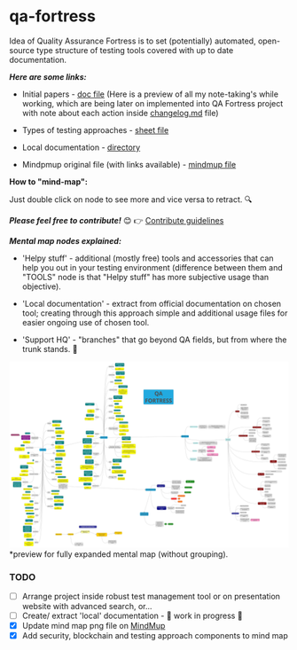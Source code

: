 # qa-fortress

Idea of Quality Assurance Fortress is to set (potentially) automated, open-source type structure of testing tools covered with up to date documentation.

***Here are some links:***

* Initial papers - [doc file](https://docs.google.com/document/d/1xOxVAY6QLKMddnGBApYQdoiHpAf2g4mUwWk3Ibrwkpg/edit?usp=sharing) (Here is a preview of all my note-taking's while working, which are being later on implemented into QA Fortress project with note about each action inside [changelog.md](https://github.com/degordian/qa-fortress/blob/master/changelog.md) file)

* Types of testing approaches - [sheet file](https://docs.google.com/spreadsheets/d/1pBx5GVdU08WgqkFdxSwlHzpEs4Ok-rYyHtbq_byiQSk/edit?usp=sharing)

* Local documentation - [directory](https://github.com/degordian/qa-fortress/tree/master/localDocs)

* Mindpmup original file (with links available) - [mindmup file](https://atlas.mindmup.com/degordianqa/qa_fortress/index.html)

**How to "mind-map":**

Just double click on node to see more and vice versa to retract. :mag:

***Please feel free to contribute!*** :blush: 
:point_right: [Contribute guidelines](https://github.com/degordian/qa-fortress/blob/master/docs/CONTRIBUTING.md)

***Mental map nodes explained:***
* 'Helpy stuff' - additional (mostly free) tools and accessories that can help you out in your testing environment (difference between them and "TOOLS" node is that "Helpy stuff" has more subjective usage than objective).

* 'Local documentation' - extract from official documentation on chosen tool; creating through this approach simple and additional usage files for easier ongoing use of chosen tool.

* 'Support HQ' - "branches" that go beyond QA fields, but from where the trunk stands. :palm_tree:

![Mind map](QA_Fortress_mind_map.png)
*preview for fully expanded mental map (without grouping).

### TODO

- [ ] Arrange project inside robust test management tool or on presentation website with advanced search, or...
- [ ] Create/ extract 'local' documentation - :construction: work in progress :construction:
- [x] Update mind map png file on [MindMup](https://www.mindmup.com/)
- [x] Add security, blockchain and testing approach components to mind map
